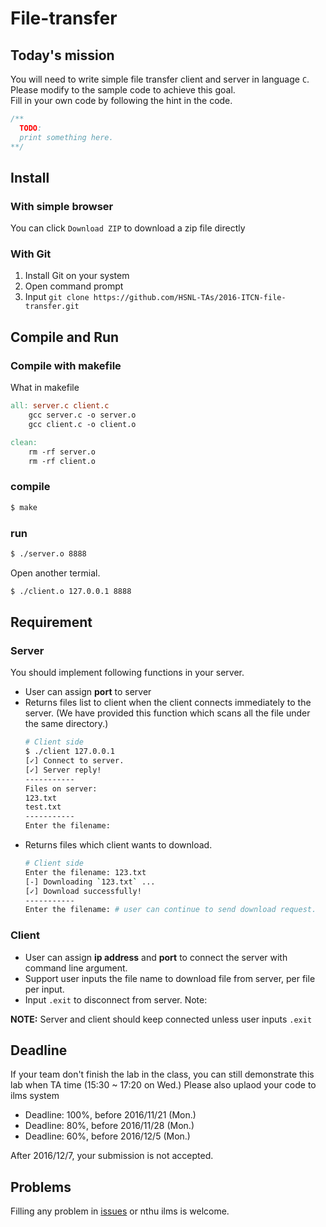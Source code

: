 # File-transfer
## Today's mission

You will need to write simple file transfer client and server in language `C`.  
Please modify to the sample code to achieve this goal.  
Fill in your own code by following the hint in the code.  

```c
/**
  TODO:
  print something here.
**/
```

## Install
### With simple browser

You can click `Download ZIP` to download a zip file directly

### With Git
1. Install Git on your system
2. Open command prompt
3. Input `git clone https://github.com/HSNL-TAs/2016-ITCN-file-transfer.git`

## Compile and Run
### Compile with makefile
What in makefile
```makefile
all: server.c client.c
	gcc server.c -o server.o
	gcc client.c -o client.o

clean:
	rm -rf server.o
	rm -rf client.o
```

### compile  
```sh
$ make
```

### run
```sh
$ ./server.o 8888
```
Open another termial.
```sh
$ ./client.o 127.0.0.1 8888
```

## Requirement
### Server
You should implement following functions in your server.

- User can assign **port** to server
- Returns files list to client when the client connects immediately to the server. (We have provided this function which scans all the file under the same directory.)  
	```sh
	# Client side
	$ ./client 127.0.0.1
	[✓] Connect to server.
	[✓] Server reply!
	-----------
	Files on server:
	123.txt
	test.txt
	-----------
	Enter the filename:
	```
- Returns files which client wants to download.  
	```sh
	# Client side
	Enter the filename: 123.txt
	[-] Downloading `123.txt` ...
	[✓] Download successfully!
	-----------
	Enter the filename: # user can continue to send download request.
	```

### Client
- User can assign **ip address** and **port** to connect the server with command line argument.
- Support user inputs the file name to download file from server, per file per input.
- Input `.exit` to disconnect from server.
Note:

**NOTE:** Server and client should keep connected unless user inputs `.exit`

## Deadline
If your team don't finish the lab in the class, you can still demonstrate this lab when TA time (15:30 ~ 17:20 on Wed.)
Please also uplaod your code to ilms system

- Deadline: 100%, before 2016/11/21 (Mon.)
- Deadline: 80%, before 2016/11/28 (Mon.)
- Deadline: 60%, before 2016/12/5 (Mon.)

After 2016/12/7, your submission is not accepted.

## Problems

Filling any problem in [issues](https://github.com/HSNL-TAs/2016-ITCN-file-transfer/issues) or nthu ilms is welcome.
